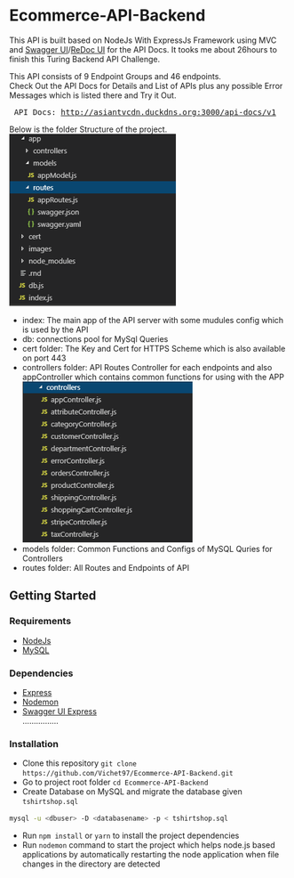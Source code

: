 # Ecommerce-API-Backend

This API is built based on NodeJs With ExpressJs Framework using MVC and [Swagger UI](http://asiantvcdn.duckdns.org:3000/api-docs/v1)/[ReDoc UI](http://asiantvcdn.duckdns.org:3000/api-docs/v2) for the API Docs. It tooks me about 26hours to finish this Turing Backend API Challenge.

This API consists of 9 Endpoint Groups and 46 endpoints.<br> Check Out the API Docs for Details and List of APIs plus any possible Error Messages which is listed there and Try it Out. <br><pre> API Docs: http://asiantvcdn.duckdns.org:3000/api-docs/v1</pre>

Below is the folder Structure of the project.<br>
<img src="https://github.com/Vichet97/Ecommerce-API-Backend/blob/master/images/Structure.PNG?raw=true"> <br>
- index: The main app of the API server with some mudules config which is used by the API<br>
- db: connections pool for MySql Queries<br>
- cert folder: The Key and Cert for HTTPS Scheme which is also available on port 443<br>
- controllers folder: API Routes Controller for each endpoints and also appController which contains common functions for using with the APP<br>
<img src="https://github.com/Vichet97/Ecommerce-API-Backend/blob/master/images/Controllers.PNG?raw=true"> <br>
- models folder: Common Functions and Configs of MySQL Quries for Controllers<br>
- routes folder: All Routes and Endpoints of API<br>

## Getting Started

### Requirements
* [NodeJs](https://nodejs.org/en/download/)
* [MySQL](https://www.mysql.com/downloads/)
### Dependencies
* [Express](https://www.npmjs.com/package/express)
* [Nodemon](https://www.npmjs.com/package/nodemon)
* [Swagger UI Express](https://www.npmjs.com/package/swagger-ui-express)<br>
................

### Installation
* Clone this repository `git clone https://github.com/Vichet97/Ecommerce-API-Backend.git`
* Go to project root folder `cd Ecommerce-API-Backend`
* Create Database on MySQL and migrate the database given `tshirtshop.sql`
```sh
mysql -u <dbuser> -D <databasename> -p < tshirtshop.sql
```
* Run `npm install` or `yarn` to install the project dependencies
* Run `nodemon` command to start the project which helps node.js based applications by automatically restarting the node application when file changes in the directory are detected

